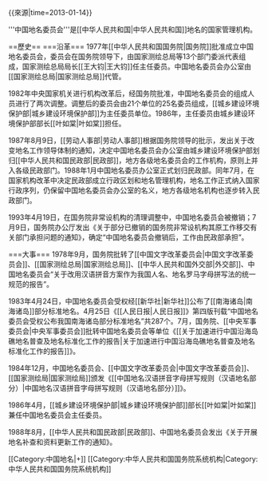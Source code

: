 {{來源|time=2013-01-14}}

'''中国地名委员会'''是[[中华人民共和国|中华人民共和国]]地名的国家管理机构。

==歷史==
===沿革===
1977年[[中华人民共和国国务院|国务院]]批准成立中国地名委员会，委员会在国务院领导下，由国家测绘总局等13个部门委派代表组成，国家测绘总局局长[[王大钧|王大钧]]任主任委员。中国地名委员会办公室由[[国家测绘总局|国家测绘总局]]代管。

1982年中央国家机关进行机构改革后，经国务院批准，中国地名委员会的组成人员进行了两次调整。调整后的委员会由21个单位的25名委员组成，[[城乡建设环境保护部|城乡建设环境保护部]]为主任委员单位。1986年，主任委员由城乡建设环境保护部部长[[叶如棠|叶如棠]]担任。

1987年8月9日，[[劳动人事部|劳动人事部]]根据国务院领导的批示，发出关于改变地名工作领导体制的通知，决定中国地名委员会办公室由城乡建设环境保护部划归[[中华人民共和国民政部|民政部]]，地方各级地名委员会的工作机构，原则上并入各级民政部门。1988年1月中国地名委员办公室正式划归民政部。同年7月，在国家机构改革中决定民政部成立行政区划和地名管理机构，地名工作正式纳入国家行政序列，仍保留中国地名委员会办公室的名义，地方各级地名机构也逐步转入民政部门。

1993年4月19日，在国务院非常设机构的清理调整中，中国地名委员会被撤销；7月9日，国务院办公厅发出《关于部分已撤销的国务院非常设机构其原工作移交有关部门承担问题的通知》，确定“中国地名委员会撤销后，工作由民政部承担”。

===大事===
1978年9月，国务院批转了[[中国文字改革委员会|中国文字改革委员会]]、[[国家测绘总局|国家测绘总局]]、[[中华人民共和国外交部|外交部]]、中国地名委员会“关于改用汉语拼音方案作为我国人名、地名罗马字母拼写法的统一规范的报告”。

1983年4月24日，中国地名委员会受权经[[新华社|新华社]]公布了[[南海诸岛|南海诸岛]]部分标准地名。4月25日《[[人民日报|人民日报]]》第四版刊载“中国地名委员会受权公布我国南海诸岛部分标准地名”共287个。7月，国务院、[[中央军事委员会|中央军事委员会]]批转中国地名委员会等单位《[[关于加速进行中国沿海岛礁地名普查及地名标准化工作的报告|关于加速进行中国沿海岛礁地名普查及地名标准化工作的报告]]》。 

1984年12月，中国地名委员会、[[中国文字改革委员会|中国文字改革委员会]]、[[国家测绘局|国家测绘局]]颁发《[[中国地名汉语拼音字母拼写规则（汉语地名部分）|中国地名汉语拼音字母拼写规则（汉语地名部分）]]》。

1986年4月，[[城乡建设环境保护部|城乡建设环境保护部]]部长[[叶如棠|叶如棠]]兼任中国地名委员会主任委员。 

1988年8月，[[中华人民共和国民政部|民政部]]、中国地名委员会发出《关于开展地名补查和资料更新工作的通知》。

[[Category:中国地名|+]]
[[Category:中华人民共和国国务院系统机构|Category:中华人民共和国国务院系统机构]]